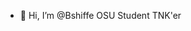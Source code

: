 - 👋 Hi, I’m @Bshiffe
OSU Student 
TNK'er

<!---
Bshiffe/Bshiffe is a ✨ special ✨ repository because its `README.md` (this file) appears on your GitHub profile.
You can click the Preview link to take a look at your changes.
--->
